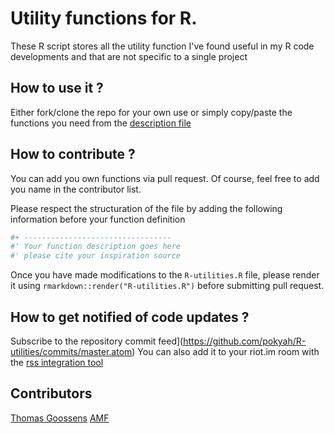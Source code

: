 # Utility functions for R.

These R script stores all the utility function I've found useful in my R code developments and that are not specific to a single project

## How to use it ? 
Either fork/clone the repo for your own use or simply copy/paste the functions you need from the [description file](./R-utilities.html)


## How to contribute ? 
You can add you own functions via pull request. Of course, feel free to add you name in the contributor list.

Please respect the structuration of the file by adding the following information before your function definition
```r
#+ ---------------------------------
#' Your function description goes here
#' please cite your inspiration source
```
Once you have made modifications to the `R-utilities.R` file, please render it using 
`rmarkdown::render("R-utilities.R")` before submitting pull request.

## How to get notified of code updates ? 
Subscribe to the repository commit feed](https://github.com/pokyah/R-utilities/commits/master.atom)
You can also add it to your riot.im room with the [rss integration tool](https://medium.com/@RiotChat/new-integration-atom-rss-feeds-395bf1031094)

## Contributors
[Thomas Goossens](https://pokyah.github.io)
[AMF]()